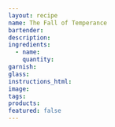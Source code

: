 ```yaml
---
layout: recipe
name: The Fall of Temperance
bartender:
description:
ingredients:
  - name:
    quantity:
garnish:
glass:
instructions_html:
image:
tags:
products:
featured: false
---
```

